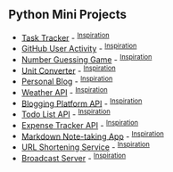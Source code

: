## Python Mini Projects

- [Task Tracker](/Task%20Tracker/) - <sup>[Inspiration](https://roadmap.sh/projects/task-tracker)</sup>
- [GitHub User Activity](/GitHub%20User%20Activity/) - <sup>[Inspiration](https://roadmap.sh/projects/github-user-activity)</sup>
- [Number Guessing Game](/Number%20Guessing%20Game/) - <sup>[Inspiration](https://roadmap.sh/projects/number-guessing-game)</sup>
- [Unit Converter](/Unit%20Converter/) - <sup>[Inspiration](https://roadmap.sh/projects/unit-converter)</sup>
- [Personal Blog](/Personal%20Blog/) - <sup>[Inspiration](https://roadmap.sh/projects/personal-blog)</sup>
- [Weather API](/Weather%20API/) - <sup>[Inspiration](https://roadmap.sh/projects/weather-api-wrapper-service)</sup>
- [Blogging Platform API](/Blogging%20Platform%20API/) - <sup>[Inspiration](https://roadmap.sh/projects/blogging-platform-api)</sup>
- [Todo List API](/Todo%20List%20API/) - <sup>[Inspiration](https://roadmap.sh/projects/todo-list-api)</sup>
- [Expense Tracker API](/Expense%20Tracker%20API/) - <sup>[Inspiration](https://roadmap.sh/projects/expense-tracker-api)</sup>
- [Markdown Note-taking App](/Markdown%20Note-taking%20App/) - <sup>[Inspiration](https://roadmap.sh/projects/markdown-note-taking-app)</sup>
- [URL Shortening Service](/URL%20Shortening%20Service/) - <sup>[Inspiration](https://roadmap.sh/projects/url-shortening-service)</sup>
- [Broadcast Server](/Broadcast%20Server/) - <sup>[Inspiration](https://roadmap.sh/projects/broadcast-server)</sup>
